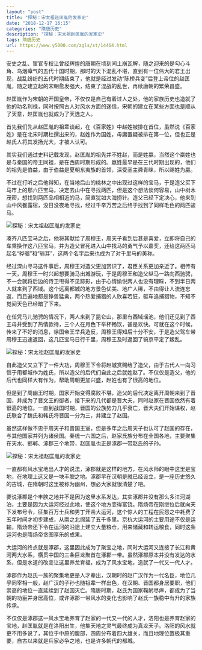 ```yaml
---
layout: "post"
title: "探秘：宋太祖赵匡胤的发家史"
date: "2018-12-17 16:15"
categories: "隋唐历史"
description: "探秘：宋太祖赵匡胤的发家史"
tags: 隋唐历史
url: https://www.y5000.com/zgls/st/14464.html
---
```






安史之乱、宦官专权让曾经辉煌的唐朝在顷刻间土崩瓦解，随之迎来的是勾心斗角、乌烟瘴气的五代十国时期，那时的天下混乱不堪，直到有一位伟大的君王出现，战乱纷纷的五代时期结束了，他就是经过发动“陈桥兵变”后登上帝位的赵匡胤，随之建立起的宋朝愈发强大，结束了混战的乱世，再续唐朝的繁荣昌盛。

赵匡胤作为宋朝的开国皇帝，不仅仅是自己有着过人之处，他的家族历史也造就了他的功名利禄，同时按照古人对风水方面的迷信，宋朝的建立在某些方面也是顺从了天意，赵匡胤也就成为了天选之人。

首先我们先从赵匡胤的祖辈谈起，在《百家姓》中赵姓被排在首位，虽然说《百家姓》是在北宋时期杜撰出来的，赵姓作为国姓，毋庸置疑被排在第一位，但也正是赵氏人将其发扬光大，才被人认可。

其实我们通过史料记载发现，赵匡胤的祖先并不姓赵，而是姓嬴，当然这个嬴姓也是与秦国的帝王同祖，是在西周时期形成的。嬴姓最早是在三代时期出现的，他们的祖先是伯益，由于伯益是夏朝东夷族的首领，深受圣主舜青睐，所以赐姓为嬴。

不过在打听之后他得知，在当地后山的桃林之中出现过这样的宝马，于是造父买下马市上的那六匹宝马，决定去山中在寻找两匹，但是这个想法谈何容易，山中树木茂密，想找到两匹品相相近的马，简直犹如大海捞针。造父已经下定决心，他来到山中风餐露宿，没日没夜地寻找，经过千辛万苦之后终于找到了同样毛色的两匹骏马。

![探秘：宋太祖赵匡胤的发家史](/uploads/allimg/170222/6-1F22210310U41.JPG)

凑齐八匹宝马之后，他将其献给了周穆王，周天子看到后甚是喜爱，立即将自己的车乘换作这八匹宝马，并为造父冒死进入山中找马的勇气予以嘉奖，还给这两匹马起名“骅骝”和“骊耳”，这两个名字后来也成为了对千里马的美称。

经过深山寻马这件事后，周穆王对造父更加赏识了，君臣关系更加亲近了。相传有一天，周穆王一时兴起想要骑马出城游玩，于是周穆王和造父纵马一路向西驰骋，不一会就将后边的侍卫甩得不见踪影，由于心情愉悦两人也没有理睬，不到半日两人就来到了西域。这个远离都城的地方景色优美、地广人稀，不由得让人流连忘返，而且遍地都是狰兽猛禽，两个热爱捕猎的人欣喜若狂，驱车追捕猎物，不知不觉间天色已经暗了下来。

在任凭马儿驰骋的情况下，两人来到了昆仑山，那里有西域瑶池，他们还见到了西王母并受到了热情款待，三个人在月色下举杯畅饮，甚是欢快。可就在这个时候，传来了不好的消息，徐国帝王举兵造反，周穆王得知后十分不安，于是造父驾车带周穆王迅速返回，这几匹宝马日行千里，周穆王及时返回了镐京平定了叛乱。

![探秘：宋太祖赵匡胤的发家史](/uploads/allimg/170222/6-1F222103234b0.JPG)

自此造父又立下了一件大功，周穆王下令将赵城赏赐给了造父，由于古代人一向习惯于用都城作为姓氏，所以造父的后代们自此之后就姓赵了。不仅仅是造父，他的后代也同样大有作为，帮助周朝更加兴盛，赵姓也有了很高的地位。

但是到了周幽王时期，国家开始变得腐败不堪，造父的后代决定离开周朝来到了晋国，并成为了晋文王的御者，接下来的几代都是晋大夫，同时赵家在晋国依然有着很高的地位。一直到战国时期，晋国的公族势力几乎衰亡，晋大夫们开始谋权，赵氏联合了魏氏和韩氏将晋国一分为三，并建立了赵国。

虽然这样做不忠于周天子和晋国王室，但是多年之后周天子也认可了赵国的存在，与其他国家并列为诸侯国。秦统一六国之后，赵家氏族分布在全国各地，主要聚集在天水、邯郸、涿郡三个地带，赵匡胤也正是涿郡一带赵氏的子孙。

![探秘：宋太祖赵匡胤的发家史](/uploads/allimg/170222/6-1F2221034331Q.JPG)

一直都有风水宝地出人才的说法，涿郡就是这样的地方，在风水师的眼中这里是宝地，在地理上这又是一块丰腴之地。涿郡早在汉朝是就已经设立，是一座历史悠久的古城，在隋朝时这里被称为幽州，想必大家就很清楚了吧。

要说涿郡是个丰腴之地并不是因为这里水系发达，其实涿郡并没有那么多江河湖泊，主要是因为大运河经过此地，使这个地方变得富饶。隋炀帝在刚继位后就向天下发布号令，征集百万士兵和男丁开凿大运河，这个惊人的工程在民怨之中耗费了五年时间才初步建成，从南之北绵延了五千多里。京杭大运河的主要用途不仅是运输，隋炀帝还下令在运河的沿途上建立大量粮仓，用来储藏和转运粮食，同时这条运河也是隋炀帝贪图享乐的成果。

大运河的终点就是涿郡，这里因此成为了聚宝之地，同时大运河又连接了长江和黄河两大水系，横贯中国的三条巨龙聚首在涿郡一带。虽然涿郡原本并没有发达的水系，但是水道的改变让这里养龙育福，成为了风水宝地，造就了一代又一代人才。

涿郡作为赵氏一族的聚集地更是人才辈出，汉朝时的赵广汉作为一代名臣，地位几乎同宰相一般，赵广汉的子孙也随祖辈一样出色，在汉朝、晋国都身居要职，他们崇高的地位一直延续到了赵国灭亡。隋唐时期，赵氏为国家鞠躬尽瘁，都成为了当朝的功臣并身居高位，或许涿郡一带风水的变化也影响了赵氏一族稳中有升的家族传承。

不仅仅是涿郡这一风水宝地养育了赵家的一代又一代的人才，洛阳也是养育赵家的宝地，赵匡胤就是在洛阳出生，他集天地之灵气最终成为真龙天子。洛阳的风水就更不用多说了，其位于中原的腹部，四周分布着四大雄关，而且地理位置极其重要，自古以来就是兵家必争之地，也是许多朝代的都城。
